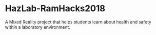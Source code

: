 # HazLab-RamHacks2018
A Mixed Reality project that helps students learn about health and safety within a laboratory environment. 
